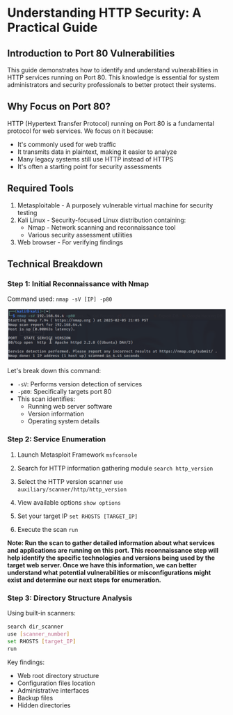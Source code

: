 # Understanding HTTP Security: A Practical Guide

## Introduction to Port 80 Vulnerabilities

This guide demonstrates how to identify and understand vulnerabilities in HTTP services running on Port 80. This knowledge is essential for system administrators and security professionals to better protect their systems.

## Why Focus on Port 80?

HTTP (Hypertext Transfer Protocol) running on Port 80 is a fundamental protocol for web services. We focus on it because:

* It's commonly used for web traffic
* It transmits data in plaintext, making it easier to analyze
* Many legacy systems still use HTTP instead of HTTPS
* It's often a starting point for security assessments

## Required Tools

1. Metasploitable - A purposely vulnerable virtual machine for security testing
2. Kali Linux - Security-focused Linux distribution containing:
   * Nmap - Network scanning and reconnaissance tool
   * Various security assessment utilities
3. Web browser - For verifying findings

## Technical Breakdown

### Step 1: Initial Reconnaissance with Nmap

Command used: `nmap -sV [IP] -p80`

![Initial Nmap Scan Results](base_nmap_scan.png)

Let's break down this command:
* `-sV`: Performs version detection of services
* `-p80`: Specifically targets port 80
* This scan identifies:
   * Running web server software
   * Version information
   * Operating system details

### Step 2: Service Enumeration
1. Launch Metasploit Framework
`msfconsole`

2. Search for HTTP information gathering module
`search http_version`

3. Select the HTTP version scanner
`use auxiliary/scanner/http/http_version`

4. View available options
`show options`

5. Set your target IP
`set RHOSTS [TARGET_IP]`

6. Execute the scan
`run`

**Note: Run the scan to gather detailed information about what services and applications are running on this port. This reconnaissance step will help identify the specific technologies and versions being used by the target web server. Once we have this information, we can better understand what potential vulnerabilities or misconfigurations might exist and determine our next steps for enumeration.**



### Step 3: Directory Structure Analysis

Using built-in scanners:

```bash
search dir_scanner
use [scanner_number]
set RHOSTS [target_IP]
run
```

Key findings:
* Web root directory structure
* Configuration files location
* Administrative interfaces
* Backup files
* Hidden directories
